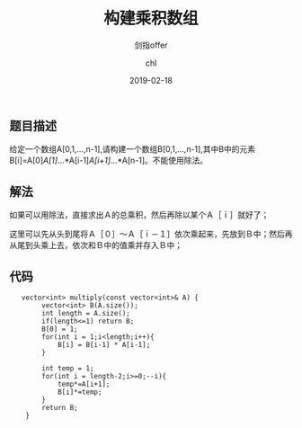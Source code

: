 ﻿---
layout:     post
title:      "构建乘积数组"
subtitle:   "剑指offer"
date:       2019-02-18
author:     "chl"
header-img: "/img/jzoffer.jpg"
tags:
    - 剑指offer
--- 

## 题目描述
给定一个数组A[0,1,...,n-1],请构建一个数组B[0,1,...,n-1],其中B中的元素B[i]=A[0]*A[1]*...*A[i-1]*A[i+1]*...*A[n-1]。不能使用除法。

## 解法
如果可以用除法，直接求出Ａ的总乘积，然后再除以某个Ａ［ｉ］就好了；  

这里可以先从头到尾将Ａ［０］～Ａ［ｉ－１］依次乘起来，先放到Ｂ中；然后再从尾到头乘上去，依次和Ｂ中的值乘并存入Ｂ中；

## 代码
```
   vector<int> multiply(const vector<int>& A) {
        vector<int> B(A.size());
        int length = A.size();
        if(length<=1) return B;
        B[0] = 1;
        for(int i = 1;i<length;i++){
            B[i] = B[i-1] * A[i-1];
        }
        
        int temp = 1;
        for(int i = length-2;i>=0;--i){
            temp*=A[i+1];
            B[i]*=temp;
        }
        return B;
    }
```
